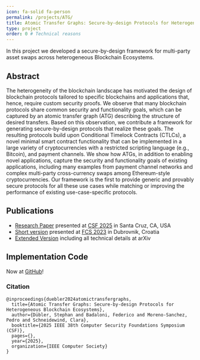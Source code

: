 ```yaml
---
icon: fa-solid fa-person
permalink: /projects/ATG/
title: Atomic Transfer Graphs: Secure-by-design Protocols for Heterogeneous Blockchain Ecosystems
type: project
order: 0 # Technical reasons
---
```


In this project we developed a secure-by-design framework for multi-party asset swaps across heterogeneous Blockchain Ecosystems. 

## Abstract
The heterogeneity of the blockchain landscape has
motivated the design of blockchain protocols tailored to specific
blockchains and applications that, hence, require custom security
proofs. We observe that many blockchain protocols share common security and functionality goals, which can be captured by
an atomic transfer graph (ATG) describing the structure of desired
transfers. Based on this observation, we contribute a framework
for generating secure-by-design protocols that realize these goals.
The resulting protocols build upon Conditional Timelock Contracts (CTLCs), a novel minimal smart contract functionality
that can be implemented in a large variety of cryptocurrencies
with a restricted scripting language (e.g., Bitcoin), and payment
channels. We show how ATGs, in addition to enabling novel
applications, capture the security and functionality goals of
existing applications, including many examples from payment
channel networks and complex multi-party cross-currency swaps
among Ethereum-style cryptocurrencies. Our framework is the
first to provide generic and provably secure protocols for all
these use cases while matching or improving the performance of
existing use-case-specific protocols.

## Publications
- [Research Paper](https://www.computer.org/csdl/proceedings-article/csf/2025/108100a016/26w6qFVNMfS) presented at [CSF 2025](https://csf2025.ieee-security.org/) in Santa Cruz, CA, USA
- [Short version](https://hn-rg.github.io/FCS_2023_Workshop.pdf) presented at [FCS 2023](https://squera.github.io/fcs23/) in Dubrovnik, Croatia
- [Extended Version](https://arxiv.org/abs/2501.17786) including all technical details at arXiv 

## Implementation Code
Now at <a href="https://github.com/hn-rg/CTLC-Implementation" target="_blank">GitHub</a>!

### Citation
```
@inproceedings{duebler2024atomictransfergraphs,
  title={Atomic Transfer Graphs: Secure-by-design Protocols for Heterogeneous Blockchain Ecosystems},
  author={Dübler, Stephan and Badaloni, Federico and Moreno-Sanchez, Pedro and Schneidewind, Clara},
  booktitle={2025 IEEE 38th Computer Security Foundations Symposium (CSF)},
  pages={},
  year={2025},
  organization={IEEE Computer Society}
}
```





